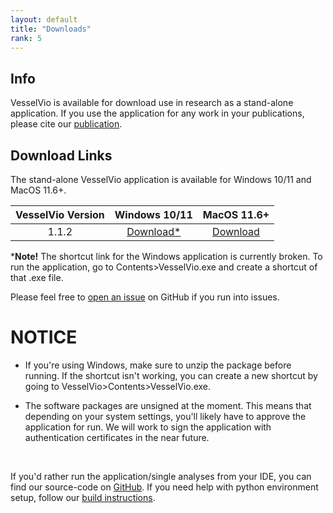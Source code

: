 ```yaml
---
layout: default
title: "Downloads"
rank: 5
---
```


## Info
VesselVio is available for download use in research as a stand-alone application. If you use the application for any work in your publications, please cite our [publication](https://www.sciencedirect.com/science/article/pii/S2667237522000443?via%3Dihub).

## Download Links
The stand-alone VesselVio application is available for Windows 10/11 and MacOS 11.6+.

  | VesselVio Version |  Windows 10/11 | MacOS 11.6+|
  |:-------------:|:---------------:|:---------------:|
  | 1.1.2           | [Download*](https://sourceforge.net/projects/vesselvio/files/1.1.2%20Downloads/VesselVio%201.1.2.zip/download) | [Download](https://sourceforge.net/projects/vesselvio/files/1.1.2%20Downloads/VesselVio.zip/download)  |

*<b>Note!</b> The shortcut link for the Windows application is currently broken. To run the application, go to Contents>VesselVio.exe and create a shortcut of that .exe file.

Please feel free to [open an issue](https://github.com/JacobBumgarner/VesselVio/issues) on GitHub if you run into issues.

# NOTICE

- If you're using Windows, make sure to unzip the package before running. If the shortcut isn't working, you can create a new shortcut by going to VesselVio>Contents>VesselVio.exe.

- The software packages are unsigned at the moment. This means that depending on your system settings, you'll likely have to approve the application for run. We will work to sign the application with authentication certificates in the near future.

&nbsp;

If you'd rather run the application/single analyses from your IDE, you can find our source-code on [GitHub](https://github.com/JacobBumgarner/VesselVio). If you need help with python environment setup, follow our [build instructions](https://jacobbumgarner.github.io/VesselVio/Build.html).
